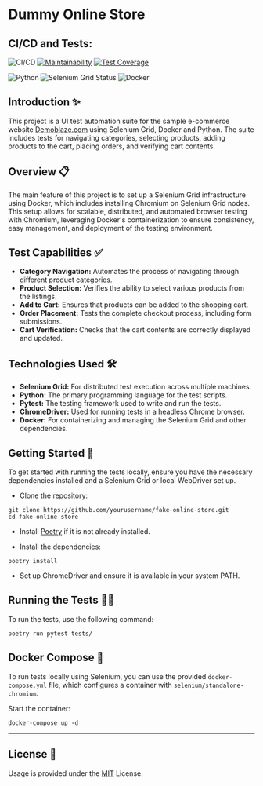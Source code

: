 # Dummy Online Store

## CI/CD and Tests:
   ![CI/CD](https://github.com/kat-git-hub/fake-online-store/actions/workflows/lint.yml/badge.svg)   [![Maintainability](https://api.codeclimate.com/v1/badges/22a8864c30d0bedc00a3/maintainability)](https://codeclimate.com/github/kat-git-hub/fake-online-store/maintainability)   [![Test Coverage](https://api.codeclimate.com/v1/badges/22a8864c30d0bedc00a3/test_coverage)](https://codeclimate.com/github/kat-git-hub/fake-online-store/test_coverage)



   ![Python](https://img.shields.io/badge/python-3.8%2B-blue)   ![Selenium Grid Status](https://img.shields.io/badge/Selenium%20Grid-Online-brightgreen)
   ![Docker](https://img.shields.io/badge/Docker-0db7ed?style=plastic&logo=docker&logoColor=white)

## Introduction ✨
This project is a UI test automation suite for the sample e-commerce website [Demoblaze.com](https://www.demoblaze.com) using Selenium Grid, Docker and Python. The suite includes tests for navigating categories, selecting products, adding products to the cart, placing orders, and verifying cart contents.

## Overview 📋

The main feature of this project is to set up a Selenium Grid infrastructure using Docker, which includes installing Chromium on Selenium Grid nodes. This setup allows for scalable, distributed, and automated browser testing with Chromium, leveraging Docker's containerization to ensure consistency, easy management, and deployment of the testing environment.

## Test Capabilities ✅

- <b>Category Navigation:</b> Automates the process of navigating through different product categories.
- <b>Product Selection:</b> Verifies the ability to select various products from the listings.
- <b>Add to Cart:</b> Ensures that products can be added to the shopping cart.
- <b>Order Placement:</b> Tests the complete checkout process, including form submissions.
- <b>Cart Verification:</b> Checks that the cart contents are correctly displayed and updated.

## Technologies Used 🛠️

- <b>Selenium Grid:</b> For distributed test execution across multiple machines.
- <b>Python:</b> The primary programming language for the test scripts.
- <b>Pytest:</b> The testing framework used to write and run the tests.
- <b>ChromeDriver:</b> Used for running tests in a headless Chrome browser.
- <b>Docker:</b> For containerizing and managing the Selenium Grid and other dependencies.

## Getting Started 🚀

To get started with running the tests locally, ensure you have the necessary dependencies installed and a Selenium Grid or local WebDriver set up.

- Clone the repository:

```
git clone https://github.com/yourusername/fake-online-store.git
cd fake-online-store
```

- Install [Poetry](https://python-poetry.org/docs/#installing-with-pipx) if it is not already installed.

- Install the dependencies:
```
poetry install
```
- Set up ChromeDriver and ensure it is available in your system PATH.

## Running the Tests 🏃‍♂️

To run the tests, use the following command:

```
poetry run pytest tests/
```

## Docker Compose 🐳

To run tests locally using Selenium, you can use the provided `docker-compose.yml` file, which configures a container with `selenium/standalone-chromium`.

Start the container:
```
docker-compose up -d
```

-----------
## License 📜

Usage is provided under the [MIT](https://github.com/release-it/release-it/blob/main/LICENSE) License.
